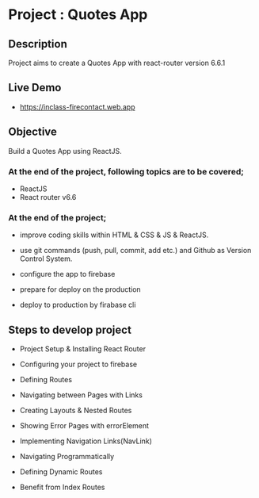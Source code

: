 # Project : Quotes App

## Description

Project aims to create a Quotes App with react-router version 6.6.1

## Live Demo
- https://inclass-firecontact.web.app

## Objective

Build a Quotes App using ReactJS.

### At the end of the project, following topics are to be covered;

- ReactJS
- React router v6.6


### At the end of the project;

- improve coding skills within HTML & CSS & JS & ReactJS.

- use git commands (push, pull, commit, add etc.) and Github as Version Control System.

- configure the app to firebase

- prepare for deploy on the production

- deploy to production by firabase cli

## Steps to develop project
- Project Setup & Installing React Router

- Configuring your project to firebase

- Defining Routes

- Navigating between Pages with Links

- Creating Layouts & Nested Routes

- Showing Error Pages with errorElement

- Implementing Navigation Links(NavLink)

- Navigating Programmatically

- Defining Dynamic Routes

- Benefit from Index Routes
